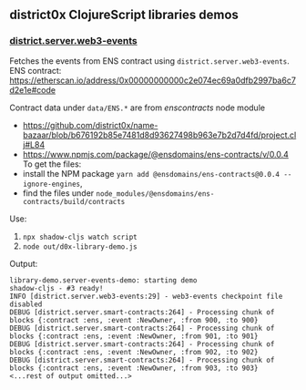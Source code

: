 ## district0x ClojureScript libraries demos

### [district.server.web3-events](https://github.com/district0x/district-server-web3-events)

Fetches the events from ENS contract using `district.server.web3-events`.
ENS contract: https://etherscan.io/address/0x00000000000c2e074ec69a0dfb2997ba6c7d2e1e#code

Contract data under `data/ENS.*` are from _enscontracts_ node module
  - https://github.com/district0x/name-bazaar/blob/b676192b85e7481d8d93627498b963e7b2d7d4fd/project.clj#L84
  - https://www.npmjs.com/package/@ensdomains/ens-contracts/v/0.0.4
To get the files:
  - install the NPM package `yarn add @ensdomains/ens-contracts@0.0.4 --ignore-engines`,
  - find the files under `node_modules/@ensdomains/ens-contracts/build/contracts`

Use:
1. `npx shadow-cljs watch script`
2. `node out/d0x-library-demo.js`

Output:
```
library-demo.server-events-demo: starting demo
shadow-cljs - #3 ready!
INFO [district.server.web3-events:29] - web3-events checkpoint file disabled
DEBUG [district.server.smart-contracts:264] - Processing chunk of blocks {:contract :ens, :event :NewOwner, :from 900, :to 900}
DEBUG [district.server.smart-contracts:264] - Processing chunk of blocks {:contract :ens, :event :NewOwner, :from 901, :to 901}
DEBUG [district.server.smart-contracts:264] - Processing chunk of blocks {:contract :ens, :event :NewOwner, :from 902, :to 902}
DEBUG [district.server.smart-contracts:264] - Processing chunk of blocks {:contract :ens, :event :NewOwner, :from 903, :to 903}
<...rest of output omitted...>
```


